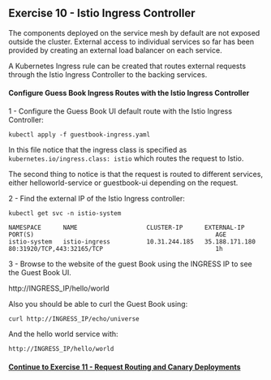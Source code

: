 ## Exercise 10 - Istio Ingress Controller

The components deployed on the service mesh by default are not exposed outside the cluster.  External access to individual services so far has been provided by creating an external load balancer on each service.  

A Kubernetes Ingress rule can be created that routes external requests through the Istio Ingress Controller to the backing services.

#### Configure Guess Book Ingress Routes with the Istio Ingress Controller

1 - Configure the Guess Book UI default route with the Istio Ingress Controller:

```
kubectl apply -f guestbook-ingress.yaml
```

In this file notice that the ingress class is specified as   `kubernetes.io/ingress.class: istio` which routes the request to Istio.

The second thing to notice is that the request is routed to different services, either helloworld-service or guestbook-ui depending on the request.  

2 - Find the external IP of the Istio Ingress controller:

```
kubectl get svc -n istio-system

NAMESPACE      NAME                   CLUSTER-IP      EXTERNAL-IP      PORT(S)                                                  AGE
istio-system   istio-ingress          10.31.244.185   35.188.171.180   80:31920/TCP,443:32165/TCP                               1h

```

3 - Browse to the website of the guest Book using the INGRESS IP to see the Guest Book UI.  

http://INGRESS_IP/hello/world

Also you should be able to curl the Guest Book using:

```
curl http://INGRESS_IP/echo/universe  
```

And the hello world service with:

```
http://INGRESS_IP/hello/world
```

#### [Continue to Exercise 11 - Request Routing and Canary Deployments](../exercise-11/README.md)
